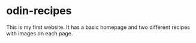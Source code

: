 # odin-recipes

This is my first website. It has a basic homepage and two different recipes with images on each page.